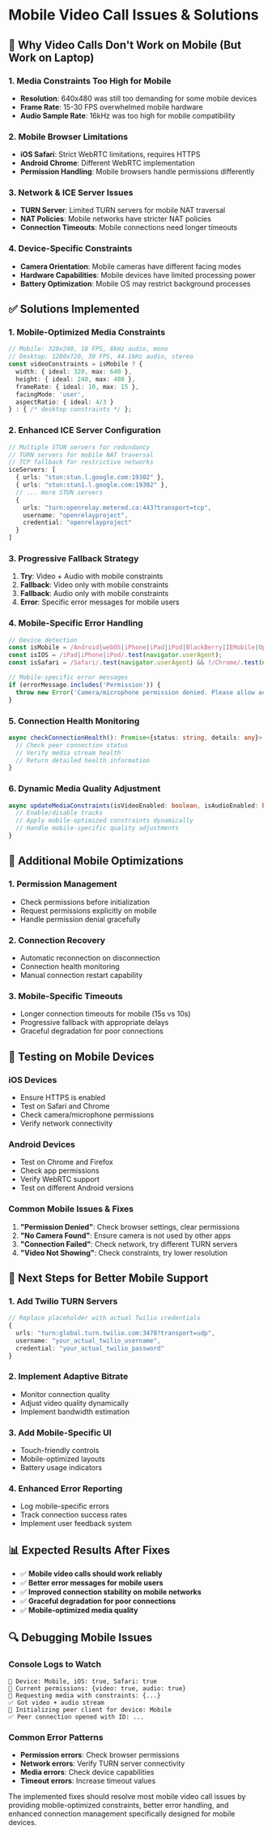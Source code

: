 # Mobile Video Call Issues & Solutions

## 🚨 **Why Video Calls Don't Work on Mobile (But Work on Laptop)**

### 1. **Media Constraints Too High for Mobile**
- **Resolution**: 640x480 was still too demanding for some mobile devices
- **Frame Rate**: 15-30 FPS overwhelmed mobile hardware
- **Audio Sample Rate**: 16kHz was too high for mobile compatibility

### 2. **Mobile Browser Limitations**
- **iOS Safari**: Strict WebRTC limitations, requires HTTPS
- **Android Chrome**: Different WebRTC implementation
- **Permission Handling**: Mobile browsers handle permissions differently

### 3. **Network & ICE Server Issues**
- **TURN Server**: Limited TURN servers for mobile NAT traversal
- **NAT Policies**: Mobile networks have stricter NAT policies
- **Connection Timeouts**: Mobile connections need longer timeouts

### 4. **Device-Specific Constraints**
- **Camera Orientation**: Mobile cameras have different facing modes
- **Hardware Capabilities**: Mobile devices have limited processing power
- **Battery Optimization**: Mobile OS may restrict background processes

## ✅ **Solutions Implemented**

### 1. **Mobile-Optimized Media Constraints**
```typescript
// Mobile: 320x240, 10 FPS, 8kHz audio, mono
// Desktop: 1280x720, 30 FPS, 44.1kHz audio, stereo
const videoConstraints = isMobile ? {
  width: { ideal: 320, max: 640 },
  height: { ideal: 240, max: 480 },
  frameRate: { ideal: 10, max: 15 },
  facingMode: 'user',
  aspectRatio: { ideal: 4/3 }
} : { /* desktop constraints */ };
```

### 2. **Enhanced ICE Server Configuration**
```typescript
// Multiple STUN servers for redundancy
// TURN servers for mobile NAT traversal
// TCP fallback for restrictive networks
iceServers: [
  { urls: "stun:stun.l.google.com:19302" },
  { urls: "stun:stun1.l.google.com:19302" },
  // ... more STUN servers
  {
    urls: "turn:openrelay.metered.ca:443?transport=tcp",
    username: "openrelayproject",
    credential: "openrelayproject"
  }
]
```

### 3. **Progressive Fallback Strategy**
1. **Try**: Video + Audio with mobile constraints
2. **Fallback**: Video only with mobile constraints  
3. **Fallback**: Audio only with mobile constraints
4. **Error**: Specific error messages for mobile users

### 4. **Mobile-Specific Error Handling**
```typescript
// Device detection
const isMobile = /Android|webOS|iPhone|iPad|iPod|BlackBerry|IEMobile|Opera Mini/i.test(navigator.userAgent);
const isIOS = /iPad|iPhone|iPod/.test(navigator.userAgent);
const isSafari = /Safari/.test(navigator.userAgent) && !/Chrome/.test(navigator.userAgent);

// Mobile-specific error messages
if (errorMessage.includes('Permission')) {
  throw new Error('Camera/microphone permission denied. Please allow access in your browser settings.');
}
```

### 5. **Connection Health Monitoring**
```typescript
async checkConnectionHealth(): Promise<{status: string, details: any}> {
  // Check peer connection status
  // Verify media stream health
  // Return detailed health information
}
```

### 6. **Dynamic Media Quality Adjustment**
```typescript
async updateMediaConstraints(isVideoEnabled: boolean, isAudioEnabled: boolean) {
  // Enable/disable tracks
  // Apply mobile-optimized constraints dynamically
  // Handle mobile-specific quality adjustments
}
```

## 🔧 **Additional Mobile Optimizations**

### 1. **Permission Management**
- Check permissions before initialization
- Request permissions explicitly on mobile
- Handle permission denial gracefully

### 2. **Connection Recovery**
- Automatic reconnection on disconnection
- Connection health monitoring
- Manual connection restart capability

### 3. **Mobile-Specific Timeouts**
- Longer connection timeouts for mobile (15s vs 10s)
- Progressive fallback with appropriate delays
- Graceful degradation for poor connections

## 📱 **Testing on Mobile Devices**

### **iOS Devices**
- Ensure HTTPS is enabled
- Test on Safari and Chrome
- Check camera/microphone permissions
- Verify network connectivity

### **Android Devices**
- Test on Chrome and Firefox
- Check app permissions
- Verify WebRTC support
- Test on different Android versions

### **Common Mobile Issues & Fixes**
1. **"Permission Denied"**: Check browser settings, clear permissions
2. **"No Camera Found"**: Ensure camera is not used by other apps
3. **"Connection Failed"**: Check network, try different TURN servers
4. **"Video Not Showing"**: Check constraints, try lower resolution

## 🚀 **Next Steps for Better Mobile Support**

### 1. **Add Twilio TURN Servers**
```typescript
// Replace placeholder with actual Twilio credentials
{
  urls: "turn:global.turn.twilio.com:3478?transport=udp",
  username: "your_actual_twilio_username",
  credential: "your_actual_twilio_password"
}
```

### 2. **Implement Adaptive Bitrate**
- Monitor connection quality
- Adjust video quality dynamically
- Implement bandwidth estimation

### 3. **Add Mobile-Specific UI**
- Touch-friendly controls
- Mobile-optimized layouts
- Battery usage indicators

### 4. **Enhanced Error Reporting**
- Log mobile-specific errors
- Track connection success rates
- Implement user feedback system

## 📊 **Expected Results After Fixes**

- ✅ **Mobile video calls should work reliably**
- ✅ **Better error messages for mobile users**
- ✅ **Improved connection stability on mobile networks**
- ✅ **Graceful degradation for poor connections**
- ✅ **Mobile-optimized media quality**

## 🔍 **Debugging Mobile Issues**

### **Console Logs to Watch**
```
📱 Device: Mobile, iOS: true, Safari: true
🔐 Current permissions: {video: true, audio: true}
🎥 Requesting media with constraints: {...}
✅ Got video + audio stream
🚀 Initializing peer client for device: Mobile
✅ Peer connection opened with ID: ...
```

### **Common Error Patterns**
- **Permission errors**: Check browser permissions
- **Network errors**: Verify TURN server connectivity
- **Media errors**: Check device capabilities
- **Timeout errors**: Increase timeout values

The implemented fixes should resolve most mobile video call issues by providing mobile-optimized constraints, better error handling, and enhanced connection management specifically designed for mobile devices.
